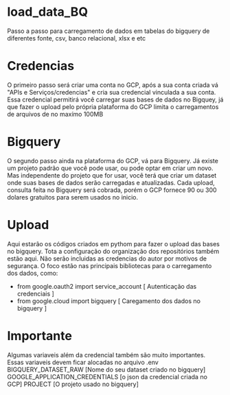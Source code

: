 # load_data_BQ
Passo a passo para carregamento de dados em tabelas do bigquery de diferentes fonte, csv, banco relacional, xlsx e etc

# Credencias
O primeiro passo será criar uma conta no GCP, após a sua conta criada vá "APIs e Serviços/credencias" e cria sua credencial vinculada a sua conta. Essa credencial permitirá você carregar suas bases de dados no Bigquey, já que fazer o upload pelo própria plataforma do GCP limita o carregamentos de arquivos de no maxímo 100MB

# Bigquery
O segundo passo ainda na plataforma do GCP, vá para Bigquery. Já existe um projeto padrão que você pode usar, ou pode optar em criar um novo. Mas independente do projeto que for usar, você terá que criar um dataset onde suas bases de dados serão carregadas e atualizadas. Cada upload, consulta feita no Bigquery será cobrada, porém o GCP fornece 90 ou 300 dolares gratuitos para serem usados no inicio.

# Upload
Aqui estarão os códigos criados em pythom para fazer o upload das bases no bigquery. Tota a configuração do organização dos repositórios também estão aqui. Não serão incluidas as credencias do autor por motivos de segurança. 
O foco estão nas principais bibliotecas para o carregamento dos dados, como: 

 - from google.oauth2 import service_account [ Autenticação das credenciais ]
-  from google.cloud import bigquery [ Caregamento dos dados no bigquery ]

# Importante 
Algumas variaveis além da credencial também são muito importantes. Essas variaveis devem ficar alocadas no arquivo .env 
BIGQUERY_DATASET_RAW [Nome do seu dataset criado no bigquery]
GOOGLE_APPLICATION_CREDENTIALS [o json da credencial criada no GCP]
PROJECT [O projeto usado no bigquery]

